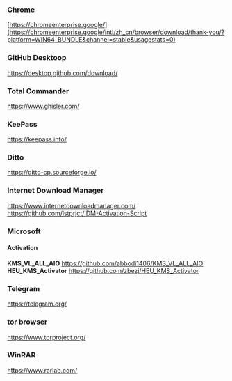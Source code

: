 ### Chrome
[https://chromeenterprise.google/](https://chromeenterprise.google/intl/zh_cn/browser/download/thank-you/?platform=WIN64_BUNDLE&channel=stable&usagestats=0)

### GitHub Desktoop
https://desktop.github.com/download/

### Total Commander
https://www.ghisler.com/

### KeePass
https://keepass.info/

### Ditto
https://ditto-cp.sourceforge.io/

### Internet Download Manager
https://www.internetdownloadmanager.com/
https://github.com/lstprjct/IDM-Activation-Script

### Microsoft
#### Activation 
**KMS_VL_ALL_AIO** https://github.com/abbodi1406/KMS_VL_ALL_AIO
**HEU_KMS_Activator** https://github.com/zbezj/HEU_KMS_Activator

### Telegram
https://telegram.org/

### tor browser
https://www.torproject.org/

### WinRAR
https://www.rarlab.com/